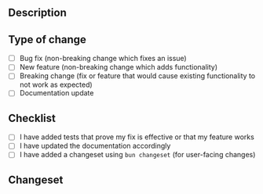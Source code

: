 ## Description

<!-- Please include a summary of the changes and the related issue. -->

## Type of change

- [ ] Bug fix (non-breaking change which fixes an issue)
- [ ] New feature (non-breaking change which adds functionality)
- [ ] Breaking change (fix or feature that would cause existing functionality to not work as expected)
- [ ] Documentation update

## Checklist

- [ ] I have added tests that prove my fix is effective or that my feature works
- [ ] I have updated the documentation accordingly
- [ ] I have added a changeset using `bun changeset` (for user-facing changes)

## Changeset

<!--
For user-facing changes, please add a changeset by running:
bun changeset

This will create a .md file in the .changeset directory that describes your changes.
The changeset should be committed along with your code changes.
-->
